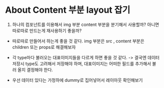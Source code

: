 # About Content 부분 layout 잡기

1. 하나의 컴포넌트를 이용해서 img 부분 content 부분을 분기해서 사용할까? 아니면
   따로따로 만드는게 재사용하기 좋을까?

- 따로따로 만들어서 하는게 좋을 것 같다. img 부분은 src , content 부분은
  children 또는 props로 해결해보자

- 각 type마다 불러오는 대표이미지들을 다르게 하면 좋을 것 같다. -> 결국엔 데이터
  저장시 type도 고려해서 저장해야 하며, 대표이미지는 어떠한 필드를 추가해서 불러
  올지 결정해야 한다.

- 우선 데이터 있다는 가정하에 dummy로 집어넣어서 레이아웃 확인해보기
